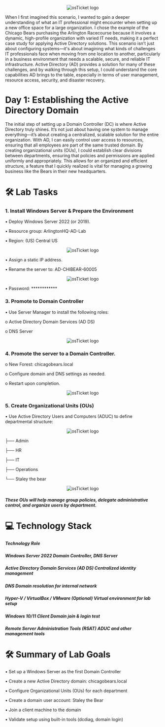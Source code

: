 <p align="center">
<img src="https://i.imgur.com/6hzWjn5.png" alt="osTicket logo"/>
</p>

When I first imagined this scenario, I wanted to gain a deeper understanding of what an IT professional might encounter when setting up a new office space for a large organization. I chose the example of the Chicago Bears purchasing the Arlington Racecourse because it involves a dynamic, high-profile organization with varied IT needs, making it a perfect case study for applying Active Directory solutions.
This scenario isn’t just about configuring systems—it's about imagining what kinds of challenges IT professionals face when moving from one location to another, particularly in a business environment that needs a scalable, secure, and reliable IT infrastructure. Active Directory (AD) provides a solution for many of these challenges, and by walking through this setup, I could understand the core capabilities AD brings to the table, especially in terms of user management, resource access, security, and disaster recovery.

# Day 1: Establishing the Active Directory Domain
The initial step of setting up a Domain Controller (DC) is where Active Directory truly shines. It’s not just about having one system to manage everything—it’s about creating a centralized, scalable solution for the entire organization. With AD, I can easily control user access to resources, ensuring that all employees are part of the same trusted domain.
By creating organizational units (OUs), I could establish clear divisions between departments, ensuring that policies and permissions are applied uniformly and appropriately. This allows for an organized and efficient structure, a feature that I quickly realized is vital for managing a growing business like the Bears in their new headquarters.

# 🛠️ Lab Tasks

### 1. Install Windows Server & Prepare the Environment
   
•	Deploy Windows Server 2022 (or 2019).

•	Resource group: ArlingtonHQ-AD-Lab

•	Region: (US) Central US

<p align="center">
<img src="https://i.imgur.com/D7noL6f.png" alt="osTicket logo"/>
</p>

•	Assign a static IP address.

•	Rename the server to: AD-CHIBEAR-60005

<p align="center">
<img src="https://i.imgur.com/A3REYtc.png" alt="osTicket logo"/>
</p>

•	Password: ************

### 3. Promote to Domain Controller
   
• Use Server Manager to install the following roles:

   o	Active Directory Domain Services (AD DS)
  
   o	DNS Server

<p align="center">
<img src="https://i.imgur.com/HLQDkZk.png" alt="osTicket logo"/>
</p>
  
### 4. Promote the server to a Domain Controller.
  o	New Forest: chicagobears.local
  
  o	Configure domain and DNS settings as needed.
  
  o	Restart upon completion.

<p align="center">
<img src="https://i.imgur.com/AmpbSWu.png" alt="osTicket logo"/>
</p>

### 5. Create Organizational Units (OUs)
   
• Use Active Directory Users and Computers (ADUC) to define departmental structure:

<p align="center">
<img src="https://i.imgur.com/Mal9yWh.png" alt="osTicket logo"/>
</p>

├── Admin

├── HR

├── IT

├── Operations

└── Staley the bear

<p align="center">
<img src="https://i.imgur.com/61UgoRS.png" alt="osTicket logo"/>
</p>

##### These OUs will help manage group policies, delegate administrative control, and organize users by department.

# 💻 Technology Stack

##### Technology	Role

##### Windows Server 2022	Domain Controller, DNS Server

##### Active Directory Domain Services (AD DS)	Centralized identity management

##### DNS	Domain resolution for internal network

##### Hyper-V / VirtualBox / VMware	(Optional) Virtual environment for lab setup

##### Windows 10/11 Client	Domain join & login test

##### Remote Server Administration Tools (RSAT)	ADUC and other management tools

# 🛠️ Summary of Lab Goals
•	Set up a Windows Server as the first Domain Controller

•	Create a new Active Directory domain: chicagobears.local

•	Configure Organizational Units (OUs) for each department

•	Create a domain user account: Staley the Bear

•	Join a client machine to the domain

•	Validate setup using built-in tools (dcdiag, domain login)

